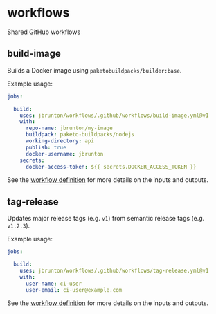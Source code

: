 # workflows

Shared GitHub workflows

## build-image

Builds a Docker image using `paketobuildpacks/builder:base`.

Example usage:

```yml
jobs:

  build:
    uses: jbrunton/workflows/.github/workflows/build-image.yml@v1
    with:
      repo-name: jbrunton/my-image
      buildpack: paketo-buildpacks/nodejs
      working-directory: api
      publish: true
      docker-username: jbrunton
    secrets:
      docker-access-token: ${{ secrets.DOCKER_ACCESS_TOKEN }}
```

See the [workflow definition](https://github.com/jbrunton/workflows/blob/main/.github/workflows/build-image.yml) for more details on the inputs and outputs.

## tag-release

Updates major release tags (e.g. `v1`) from semantic release tags (e.g. `v1.2.3`).

Example usage:

```yml
jobs:

  build:
    uses: jbrunton/workflows/.github/workflows/tag-release.yml@v1
    with:
      user-name: ci-user
      user-email: ci-user@example.com
```

See the [workflow definition](https://github.com/jbrunton/workflows/blob/main/.github/workflows/tag-release.yml) for more details on the inputs and outputs.
